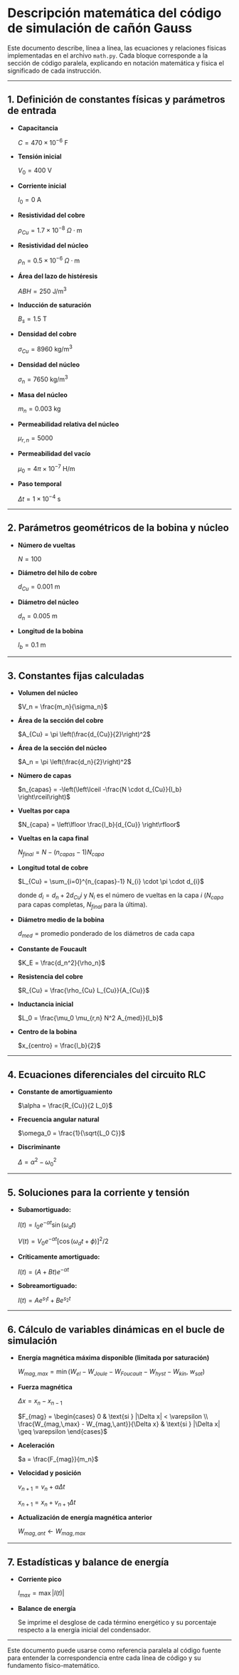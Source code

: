 # Descripción matemática del código de simulación de cañón Gauss

Este documento describe, línea a línea, las ecuaciones y relaciones físicas implementadas en el archivo `math.py`. Cada bloque corresponde a la sección de código paralela, explicando en notación matemática y física el significado de cada instrucción.

---

## 1. Definición de constantes físicas y parámetros de entrada

- **Capacitancia**
  
  $C = 470 \times 10^{-6}\ \mathrm{F}$

- **Tensión inicial**
  
  $V_0 = 400\ \mathrm{V}$

- **Corriente inicial**
  
  $I_0 = 0\ \mathrm{A}$

- **Resistividad del cobre**
  
  $\rho_{Cu} = 1.7 \times 10^{-8}\ \Omega\cdot\mathrm{m}$

- **Resistividad del núcleo**
  
  $\rho_{n} = 0.5 \times 10^{-6}\ \Omega\cdot\mathrm{m}$

- **Área del lazo de histéresis**
  
  $ABH = 250\ \mathrm{J/m^3}$

- **Inducción de saturación**
  
  $B_s = 1.5\ \mathrm{T}$

- **Densidad del cobre**
  
  $\sigma_{Cu} = 8960\ \mathrm{kg/m^3}$

- **Densidad del núcleo**
  
  $\sigma_{n} = 7650\ \mathrm{kg/m^3}$

- **Masa del núcleo**
  
  $m_n = 0.003\ \mathrm{kg}$

- **Permeabilidad relativa del núcleo**
  
  $\mu_{r,n} = 5000$

- **Permeabilidad del vacío**
  
  $\mu_0 = 4\pi \times 10^{-7}\ \mathrm{H/m}$

- **Paso temporal**
  
  $\Delta t = 1 \times 10^{-4}\ \mathrm{s}$

---

## 2. Parámetros geométricos de la bobina y núcleo

- **Número de vueltas**
  
  $N = 100$

- **Diámetro del hilo de cobre**
  
  $d_{Cu} = 0.001\ \mathrm{m}$

- **Diámetro del núcleo**
  
  $d_n = 0.005\ \mathrm{m}$

- **Longitud de la bobina**
  
  $l_b = 0.1\ \mathrm{m}$

---

## 3. Constantes fijas calculadas

- **Volumen del núcleo**
  
  $V_n = \frac{m_n}{\sigma_n}$

- **Área de la sección del cobre**
  
  $A_{Cu} = \pi \left(\frac{d_{Cu}}{2}\right)^2$

- **Área de la sección del núcleo**
  
  $A_n = \pi \left(\frac{d_n}{2}\right)^2$

- **Número de capas**
  
  $n_{capas} = -\left(\left\lceil -\frac{N \cdot d_{Cu}}{l_b} \right\rceil\right)$

- **Vueltas por capa**
  
  $N_{capa} = \left\lfloor \frac{l_b}{d_{Cu}} \right\rfloor$

- **Vueltas en la capa final**
  
  $N_{final} = N - (n_{capas} - 1) N_{capa}$

- **Longitud total de cobre**
  
  $L_{Cu} = \sum_{i=0}^{n_{capas}-1} N_{i} \cdot \pi \cdot d_{i}$
  
  donde $d_{i} = d_n + 2 d_{Cu} i$ y $N_{i}$ es el número de vueltas en la capa $i$ ($N_{capa}$ para capas completas, $N_{final}$ para la última).

- **Diámetro medio de la bobina**
  
  $d_{med} = \text{promedio ponderado de los diámetros de cada capa}$

- **Constante de Foucault**
  
  $K_E = \frac{d_n^2}{\rho_n}$

- **Resistencia del cobre**
  
  $R_{Cu} = \frac{\rho_{Cu} L_{Cu}}{A_{Cu}}$

- **Inductancia inicial**
  
  $L_0 = \frac{\mu_0 \mu_{r,n} N^2 A_{med}}{l_b}$

- **Centro de la bobina**
  
  $x_{centro} = \frac{l_b}{2}$

---

## 4. Ecuaciones diferenciales del circuito RLC

- **Constante de amortiguamiento**
  
  $\alpha = \frac{R_{Cu}}{2 L_0}$

- **Frecuencia angular natural**
  
  $\omega_0 = \frac{1}{\sqrt{L_0 C}}$

- **Discriminante**
  
  $\Delta = \alpha^2 - \omega_0^2$

---

## 5. Soluciones para la corriente y tensión

- **Subamortiguado:**
  
  $I(t) = I_0 e^{-\alpha t} \sin(\omega_d t)$
  
  $V(t) = V_0 e^{-\alpha t} \left[\cos(\omega_d t + \phi)\right]^2/2$

- **Críticamente amortiguado:**
  
  $I(t) = (A + B t) e^{-\alpha t}$

- **Sobreamortiguado:**
  
  $I(t) = A e^{s_1 t} + B e^{s_2 t}$

---

## 6. Cálculo de variables dinámicas en el bucle de simulación

- **Energía magnética máxima disponible (limitada por saturación)**
  
  $W_{mag,\,max} = \min\left(W_{el} - W_{Joule} - W_{Foucault} - W_{hyst} - W_{kin},\ w_{sat}\right)$

- **Fuerza magnética**
  
  $\Delta x = x_{n} - x_{n-1}$
  
  $F_{mag} = \begin{cases}
    0 & \text{si } |\Delta x| < \varepsilon \\
    \frac{W_{mag,\,max} - W_{mag,\,ant}}{\Delta x} & \text{si } |\Delta x| \geq \varepsilon
  \end{cases}$

- **Aceleración**
  
  $a = \frac{F_{mag}}{m_n}$

- **Velocidad y posición**
  
  $v_{n+1} = v_n + a \Delta t$
  
  $x_{n+1} = x_n + v_{n+1} \Delta t$

- **Actualización de energía magnética anterior**
  
  $W_{mag,\,ant} \leftarrow W_{mag,\,max}$

---

## 7. Estadísticas y balance de energía

- **Corriente pico**
  
  $I_{max} = \max |I(t)|$

- **Balance de energía**
  
  Se imprime el desglose de cada término energético y su porcentaje respecto a la energía inicial del condensador.

---

Este documento puede usarse como referencia paralela al código fuente para entender la correspondencia entre cada línea de código y su fundamento físico-matemático.
